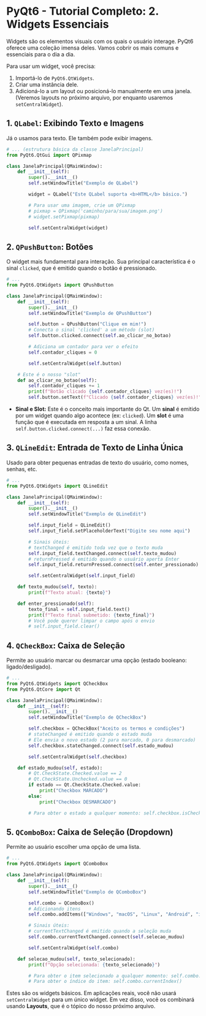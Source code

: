 # PyQt6 - Tutorial Completo: 2. Widgets Essenciais

Widgets são os elementos visuais com os quais o usuário interage. PyQt6 oferece uma coleção imensa deles. Vamos cobrir os mais comuns e essenciais para o dia a dia.

Para usar um widget, você precisa:

1.  Importá-lo de `PyQt6.QtWidgets`.
2.  Criar uma instância dele.
3.  Adicioná-lo a um layout ou posicioná-lo manualmente em uma janela. (Veremos layouts no próximo arquivo, por enquanto usaremos `setCentralWidget`).

## 1. `QLabel`: Exibindo Texto e Imagens

Já o usamos para texto. Ele também pode exibir imagens.

```python
# ... (estrutura básica da classe JanelaPrincipal)
from PyQt6.QtGui import QPixmap

class JanelaPrincipal(QMainWindow):
    def __init__(self):
        super().__init__()
        self.setWindowTitle("Exemplo de QLabel")

        widget = QLabel("Este QLabel suporta <b>HTML</b> básico.")

        # Para usar uma imagem, crie um QPixmap
        # pixmap = QPixmap('caminho/para/sua/imagem.png')
        # widget.setPixmap(pixmap)

        self.setCentralWidget(widget)
```

## 2. `QPushButton`: Botões

O widget mais fundamental para interação. Sua principal característica é o sinal `clicked`, que é emitido quando o botão é pressionado.

```python
# ...
from PyQt6.QtWidgets import QPushButton

class JanelaPrincipal(QMainWindow):
    def __init__(self):
        super().__init__()
        self.setWindowTitle("Exemplo de QPushButton")

        self.button = QPushButton("Clique em mim!")
        # Conecta o sinal 'clicked' a um método (slot)
        self.button.clicked.connect(self.ao_clicar_no_botao)

        # Adiciona um contador para ver o efeito
        self.contador_cliques = 0

        self.setCentralWidget(self.button)

    # Este é o nosso "slot"
    def ao_clicar_no_botao(self):
        self.contador_cliques += 1
        print(f"Botão clicado {self.contador_cliques} vez(es)!")
        self.button.setText(f"Clicado {self.contador_cliques} vez(es)!")
```

- **Sinal e Slot:** Este é o conceito mais importante do Qt. Um **sinal** é emitido por um widget quando algo acontece (ex: `clicked`). Um **slot** é uma função que é executada em resposta a um sinal. A linha `self.button.clicked.connect(...)` faz essa conexão.

## 3. `QLineEdit`: Entrada de Texto de Linha Única

Usado para obter pequenas entradas de texto do usuário, como nomes, senhas, etc.

```python
# ...
from PyQt6.QtWidgets import QLineEdit

class JanelaPrincipal(QMainWindow):
    def __init__(self):
        super().__init__()
        self.setWindowTitle("Exemplo de QLineEdit")

        self.input_field = QLineEdit()
        self.input_field.setPlaceholderText("Digite seu nome aqui")

        # Sinais úteis:
        # textChanged é emitido toda vez que o texto muda
        self.input_field.textChanged.connect(self.texto_mudou)
        # returnPressed é emitido quando o usuário aperta Enter
        self.input_field.returnPressed.connect(self.enter_pressionado)

        self.setCentralWidget(self.input_field)

    def texto_mudou(self, texto):
        print(f"Texto atual: {texto}")

    def enter_pressionado(self):
        texto_final = self.input_field.text()
        print(f"Texto final submetido: {texto_final}")
        # Você pode querer limpar o campo após o envio
        # self.input_field.clear()
```

## 4. `QCheckBox`: Caixa de Seleção

Permite ao usuário marcar ou desmarcar uma opção (estado booleano: ligado/desligado).

```python
# ...
from PyQt6.QtWidgets import QCheckBox
from PyQt6.QtCore import Qt

class JanelaPrincipal(QMainWindow):
    def __init__(self):
        super().__init__()
        self.setWindowTitle("Exemplo de QCheckBox")

        self.checkbox = QCheckBox("Aceito os termos e condições")
        # stateChanged é emitido quando o estado muda
        # Ele envia o novo estado (2 para marcado, 0 para desmarcado)
        self.checkbox.stateChanged.connect(self.estado_mudou)

        self.setCentralWidget(self.checkbox)

    def estado_mudou(self, estado):
        # Qt.CheckState.Checked.value == 2
        # Qt.CheckState.Unchecked.value == 0
        if estado == Qt.CheckState.Checked.value:
            print("Checkbox MARCADO")
        else:
            print("Checkbox DESMARCADO")

        # Para obter o estado a qualquer momento: self.checkbox.isChecked() -> retorna True/False
```

## 5. `QComboBox`: Caixa de Seleção (Dropdown)

Permite ao usuário escolher uma opção de uma lista.

```python
# ...
from PyQt6.QtWidgets import QComboBox

class JanelaPrincipal(QMainWindow):
    def __init__(self):
        super().__init__()
        self.setWindowTitle("Exemplo de QComboBox")

        self.combo = QComboBox()
        # Adicionando itens
        self.combo.addItems(["Windows", "macOS", "Linux", "Android", "iOS"])

        # Sinais úteis:
        # currentTextChanged é emitido quando a seleção muda
        self.combo.currentTextChanged.connect(self.selecao_mudou)

        self.setCentralWidget(self.combo)

    def selecao_mudou(self, texto_selecionado):
        print(f"Opção selecionada: {texto_selecionado}")

        # Para obter o item selecionado a qualquer momento: self.combo.currentText()
        # Para obter o índice do item: self.combo.currentIndex()
```

Estes são os widgets básicos. Em aplicações reais, você não usará `setCentralWidget` para um único widget. Em vez disso, você os combinará usando **Layouts**, que é o tópico do nosso próximo arquivo.
